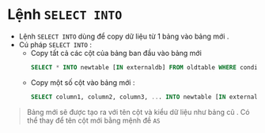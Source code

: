 # Lệnh `SELECT INTO`
- Lệnh `SELECT INTO` dùng để copy dữ liệu từ 1 bảng vào bảng mới .
- Cú pháp `SELECT INTO` :
    - Copy tất cả các cột của bảng ban đầu vào bảng mới 
        ```sql
        SELECT * INTO newtable [IN externaldb] FROM oldtable WHERE condition;
        ```
    - Copy một số cột vào bảng mới :
        ```sql
        SELECT column1, column2, column3, ... INTO newtable [IN externaldb] FROM oldtable WHERE condition;
        ```
> Bảng mới sẽ được tạo ra với tên cột và kiểu dữ liệu như bảng cũ . Có thể thay để tên cột mới bằng mệnh đề `AS` 